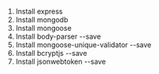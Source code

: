1. Install express
2. Install mongodb
3. Install mongoose
4. Install body-parser --save
5. Install mongoose-unique-validator --save
6. Install bcryptjs --save
7. Install jsonwebtoken --save